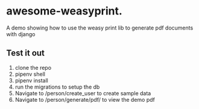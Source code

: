 # awesome-weasyprint.

A demo showing how to use the weasy print lib to generate pdf documents with django

## Test it out

1.  clone the repo
2.  pipenv shell
3.  pipenv install
4.  run the migrations to setup the db
5. Navigate to /person/create_user to create sample data
6.  Navigate to /person/generate/pdf/ to view the demo pdf

